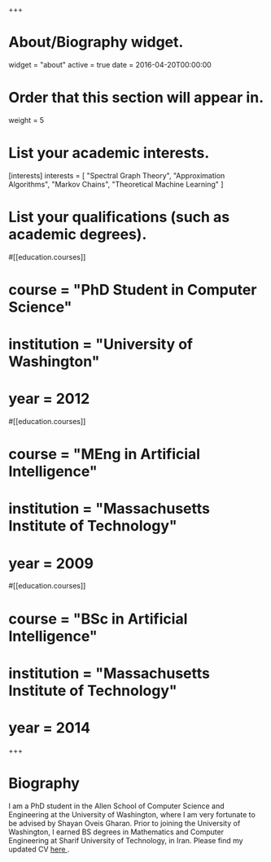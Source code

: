 +++
# About/Biography widget.
widget = "about"
active = true
date = 2016-04-20T00:00:00

# Order that this section will appear in.
weight = 5

# List your academic interests.
[interests]
  interests = [
    "Spectral Graph Theory",
    "Approximation Algorithms",
    "Markov Chains",
	"Theoretical Machine Learning"
  ]

# List your qualifications (such as academic degrees).
#[[education.courses]]
#  course = "PhD Student in Computer Science"
#  institution = "University of Washington"
#  year = 2012

#[[education.courses]]
#  course = "MEng in Artificial Intelligence"
#  institution = "Massachusetts Institute of Technology"
#  year = 2009

#[[education.courses]]
#  course = "BSc in Artificial Intelligence"
#  institution = "Massachusetts Institute of Technology"
#  year = 2014
 
+++

# Biography

I am a PhD student in the Allen School of Computer Science and Engineering at the University of Washington, where I am very fortunate to be advised by Shayan Oveis Gharan.
Prior to joining the University of Washington, I earned BS degrees in Mathematics and Computer Engineering at Sharif University of Technology, in Iran. Please find my updated CV <a href="/files/cv.pdf"> here </a>.